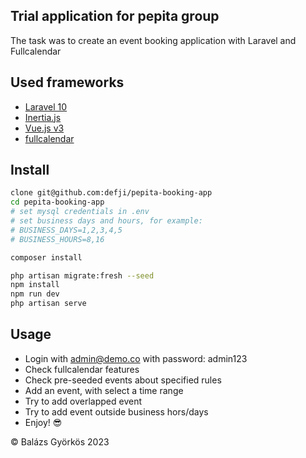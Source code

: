 ## Trial application for pepita group

The task was to create an event booking application with Laravel and Fullcalendar

## Used frameworks

- [Laravel 10](https://laravel.com)
- [Inertia.js](https://inertiajs.com)
- [Vue.js v3](https://vuejs.org)
- [fullcalendar](https://fullcalendar.io)

## Install

```bash
clone git@github.com:defji/pepita-booking-app
cd pepita-booking-app
# set mysql credentials in .env 
# set business days and hours, for example: 
# BUSINESS_DAYS=1,2,3,4,5
# BUSINESS_HOURS=8,16

composer install

php artisan migrate:fresh --seed
npm install
npm run dev
php artisan serve
```

## Usage

- Login with admin@demo.co with password: admin123
- Check fullcalendar features
- Check pre-seeded events about specified rules
- Add an event, with select a time range
- Try to add overlapped event
- Try to add event outside business hors/days
- Enjoy! 😎

&copy; Balázs Györkös 2023 

